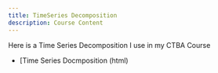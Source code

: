 ```yaml
---
title: TimeSeries Decomposition
description: Course Content
---
```


Here is a Time Series Decomposition I use in my CTBA Course
- [Time Series Docmposition (html)
